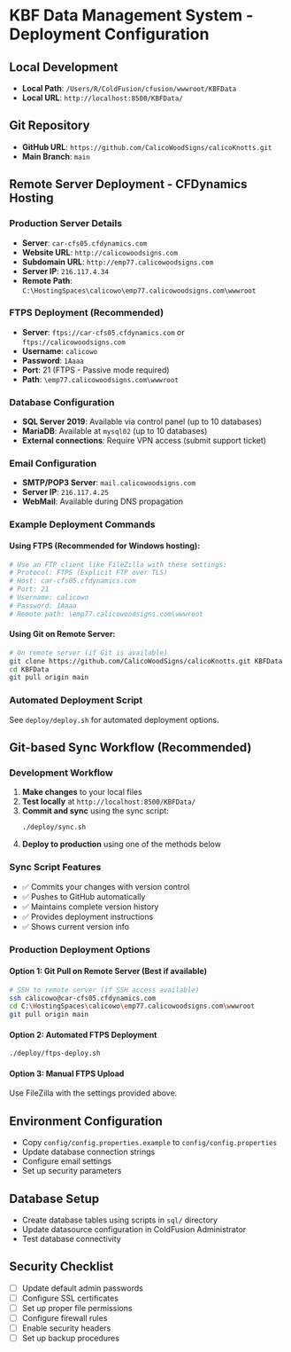 # KBF Data Management System - Deployment Configuration

## Local Development
- **Local Path**: `/Users/R/ColdFusion/cfusion/wwwroot/KBFData`
- **Local URL**: `http://localhost:8500/KBFData/`

## Git Repository
- **GitHub URL**: `https://github.com/CalicoWoodSigns/calicoKnotts.git`
- **Main Branch**: `main`

## Remote Server Deployment - CFDynamics Hosting

### Production Server Details
- **Server**: `car-cfs05.cfdynamics.com`
- **Website URL**: `http://calicowoodsigns.com`
- **Subdomain URL**: `http://emp77.calicowoodsigns.com`
- **Server IP**: `216.117.4.34`
- **Remote Path**: `C:\HostingSpaces\calicowo\emp77.calicowoodsigns.com\wwwroot`

### FTPS Deployment (Recommended)
- **Server**: `ftps://car-cfs05.cfdynamics.com` or `ftps://calicowoodsigns.com`
- **Username**: `calicowo` 
- **Password**: `1Aaaa`
- **Port**: 21 (FTPS - Passive mode required)
- **Path**: `\emp77.calicowoodsigns.com\wwwroot`

### Database Configuration
- **SQL Server 2019**: Available via control panel (up to 10 databases)
- **MariaDB**: Available at `mysql02` (up to 10 databases)
- **External connections**: Require VPN access (submit support ticket)

### Email Configuration
- **SMTP/POP3 Server**: `mail.calicowoodsigns.com`
- **Server IP**: `216.117.4.25`
- **WebMail**: Available during DNS propagation

### Example Deployment Commands

#### Using FTPS (Recommended for Windows hosting):
```bash
# Use an FTP client like FileZilla with these settings:
# Protocol: FTPS (Explicit FTP over TLS)
# Host: car-cfs05.cfdynamics.com
# Port: 21
# Username: calicowo
# Password: 1Aaaa
# Remote path: \emp77.calicowoodsigns.com\wwwroot
```

#### Using Git on Remote Server:
```bash
# On remote server (if Git is available)
git clone https://github.com/CalicoWoodSigns/calicoKnotts.git KBFData
cd KBFData
git pull origin main
```

### Automated Deployment Script
See `deploy/deploy.sh` for automated deployment options.

## Git-based Sync Workflow (Recommended)

### Development Workflow
1. **Make changes** to your local files
2. **Test locally** at `http://localhost:8500/KBFData/`
3. **Commit and sync** using the sync script:
   ```bash
   ./deploy/sync.sh
   ```
4. **Deploy to production** using one of the methods below

### Sync Script Features
- ✅ Commits your changes with version control
- ✅ Pushes to GitHub automatically
- ✅ Maintains complete version history
- ✅ Provides deployment instructions
- ✅ Shows current version info

### Production Deployment Options

#### Option 1: Git Pull on Remote Server (Best if available)
```bash
# SSH to remote server (if SSH access available)
ssh calicowo@car-cfs05.cfdynamics.com
cd C:\HostingSpaces\calicowo\emp77.calicowoodsigns.com\wwwroot
git pull origin main
```

#### Option 2: Automated FTPS Deployment
```bash
./deploy/ftps-deploy.sh
```

#### Option 3: Manual FTPS Upload
Use FileZilla with the settings provided above.

## Environment Configuration
- Copy `config/config.properties.example` to `config/config.properties`
- Update database connection strings
- Configure email settings
- Set up security parameters

## Database Setup
- Create database tables using scripts in `sql/` directory
- Update datasource configuration in ColdFusion Administrator
- Test database connectivity

## Security Checklist
- [ ] Update default admin passwords
- [ ] Configure SSL certificates
- [ ] Set up proper file permissions
- [ ] Configure firewall rules
- [ ] Enable security headers
- [ ] Set up backup procedures
